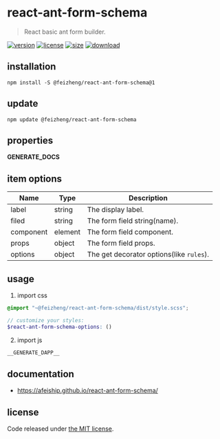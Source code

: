 # react-ant-form-schema
> React basic ant form builder.

[![version][version-image]][version-url]
[![license][license-image]][license-url]
[![size][size-image]][size-url]
[![download][download-image]][download-url]

## installation
```shell
npm install -S @feizheng/react-ant-form-schema@1
```

## update
```shell
npm update @feizheng/react-ant-form-schema
```

## properties
__GENERATE_DOCS__

## item options
| Name      | Type    | Description                              |
| --------- | ------- | ---------------------------------------- |
| label     | string  | The display label.                       |
| filed     | string  | The form field string(name).             |
| component | element | The form field component.                |
| props     | object  | The form field props.                    |
| options   | object  | The get decorator options(like `rules`). |

## usage
1. import css
  ```scss
  @import "~@feizheng/react-ant-form-schema/dist/style.scss";

  // customize your styles:
  $react-ant-form-schema-options: ()
  ```
2. import js
  ```js
__GENERATE_DAPP__
  ```

## documentation
- https://afeiship.github.io/react-ant-form-schema/


## license
Code released under [the MIT license](https://github.com/afeiship/react-ant-form-schema/blob/master/LICENSE.txt).

[version-image]: https://img.shields.io/npm/v/@feizheng/react-ant-form-schema
[version-url]: https://npmjs.org/package/@feizheng/react-ant-form-schema

[license-image]: https://img.shields.io/npm/l/@feizheng/react-ant-form-schema
[license-url]: https://github.com/afeiship/react-ant-form-schema/blob/master/LICENSE.txt

[size-image]: https://img.shields.io/bundlephobia/minzip/@feizheng/react-ant-form-schema
[size-url]: https://github.com/afeiship/react-ant-form-schema/blob/master/dist/react-ant-form-schema.min.js

[download-image]: https://img.shields.io/npm/dm/@feizheng/react-ant-form-schema
[download-url]: https://www.npmjs.com/package/@feizheng/react-ant-form-schema

